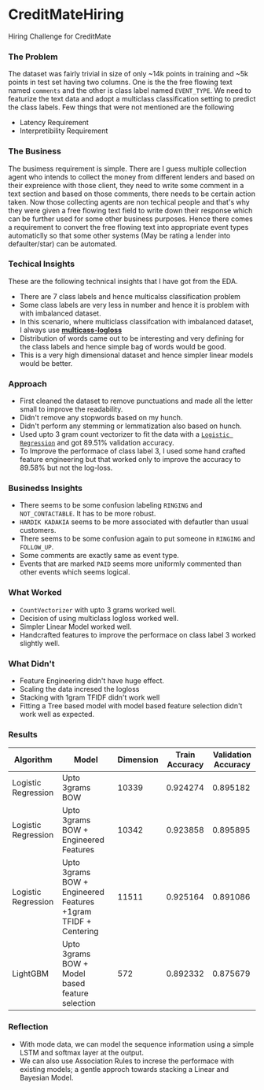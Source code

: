 # CreditMateHiring
Hiring Challenge for CreditMate

### The Problem

The dataset was fairly trivial in size of only ~14k points in training and ~5k points in test set having two columns. One is the the free flowing text named `comments` and the other is class label named `EVENT_TYPE`. We need to featurize the text data and adopt a multiclass classification setting to predict the class labels. Few things that were not mentioned are the following
	
- Latency Requirement
- Interpretibility Requirement

### The Business

The busimess requirement is simple. There are I guess multiple collection agent who intends to collect the money from different lenders and based on their expreience with those client, they need to write some comment in a text section and based on those comments, there needs to be certain action taken. Now those collecting agents are non techical people and that's why they were given a free flowing text field to write down their response which can be further used for some other business purposes. Hence there comes a requirement to convert the free flowing text into appropriate event types automaticlly so that some other systems (May be rating a lender into defaulter/star) can be automated.

### Techical Insights

These are the following technical insights that I have got from the EDA.

- There are 7 class labels and hence multicalss classification problem
- Some class labels are very less in number and hence it is problem with with imbalanced dataset.
- In this scenario, where multiclass classifcation with imbalanced dataset, I always use [**multicass-logloss**](http://wiki.fast.ai/index.php/Log_Loss)
- Distribution of words came out to be interesting and very defining for the class labels and hence simple bag of words would be good.
- This is a very high dimensional dataset and hence simpler linear models would be better.

### Approach

- First cleaned the dataset to remove punctuations and made all the letter small to improve the readability.
- Didn't remove any stopwords based on my hunch.
- Didn't perform any stemming or lemmatization also based on hunch.
- Used upto 3 gram count vectorizer to fit the data with a [`Logistic Regression`](https://en.wikipedia.org/wiki/Logistic_regression) and got 89.51% validation accuracy.
- To Improve the performace of class label 3, I used some hand crafted feature engineering but that worked only to improve the accuracy to 89.58% but not the log-loss.

### Businedss Insights

- There seems to be some confusion labeling `RINGING` and `NOT_CONTACTABLE`. It has to be more robust.
- `HARDIK KADAKIA` seems to be more associated with defautler than usual customers.
- There seems to be some confusion again to put someone in `RINGING` and `FOLLOW_UP`.
- Some comments are exactly same as event type.
- Events that are marked `PAID` seems more uniformly commented than other events which seems logical.

### What Worked

- `CountVectorizer` with upto 3 grams worked well.
- Decision of using multiclass logloss worked well.
- Simpler Linear Model worked well.
- Handcrafted features to improve the performace on class label 3 worked slightly well.

### What Didn't
- Feature Engineering didn't have huge effect.
- Scaling the data incresed the logloss
- Stacking with 1gram TFIDF didn't work well
- Fitting a Tree based model with model based feature selection didn't work well as expected.

### Results

| Algorithm           | Model                                                           | Dimension | Train Accuracy | Validation Accuracy |
|---------------------|-----------------------------------------------------------------|-----------|----------------|---------------|
| Logistic Regression | Upto 3grams BOW                                                 | 10339     | 0.924274       | 0.895182      |
| Logistic Regression | Upto 3grams BOW + Engineered Features                           | 10342     | 0.923858       | 0.895895      |
| Logistic Regression | Upto 3grams BOW + Engineered Features +1gram TFIDF + Centering  | 11511     | 0.925164       | 0.891086      |
| LightGBM            | Upto 3grams BOW + Model based feature selection                 | 572       | 0.892332       | 0.875679      |

### Reflection

- With mode data, we can model the sequence information using a simple LSTM and softmax layer at the output.
- We can also use Association Rules to increse the performace with existing models; a gentle approch towards stacking a Linear and Bayesian Model.